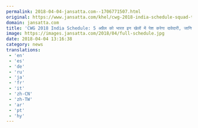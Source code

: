 ```yaml
---
permalink: 2018-04-04-jansatta.com--1706771507.html
original: https://www.jansatta.com/khel/cwg-2018-india-schedule-squad-time-table-venue-commonwealth-games-2018-full-schedule/621560/
domain: jansatta.com
title: 'CWG 2018 India Schedule: 5 अप्रैल को भारत इन खेलों में पेश करेगा दावेदारी, जानिए पूरा शिड्यूल…'
image: https://images.jansatta.com/2018/04/full-schedule.jpg
date: 2018-04-04 13:16:38
category: news
translations: 
 - 'en'
 - 'es'
 - 'de'
 - 'ru'
 - 'ja'
 - 'fr'
 - 'it'
 - 'zh-CN'
 - 'zh-TW'
 - 'ar'
 - 'pt'
 - 'hy'
---
```


